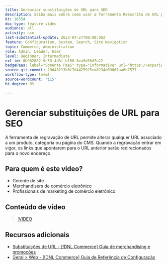 ```yaml
---
title: Gerenciar substituições de URL para SEO
description: Saiba mais sobre como usar a ferramenta Reescrita de URL para alterar qualquer URL associado a um produto, categoria ou página do CMS.
kt: 10554
doc-type: feature video
audience: all
activity: use
last-substantial-update: 2023-04-27T00:00:00Z
feature: Configuration, System, Search, Site Navigation
topic: Commerce, Administration
role: Admin, Leader, User
level: Beginner, Intermediate
exl-id: 8b982882-9c59-4d3f-b158-8ea5d38d7a22
badgePaas: label="Somente PaaS" type="Informative" url="https://experienceleague.adobe.com/pt-br/docs/commerce/user-guides/product-solutions" tooltip="Aplica-se somente a projetos do Adobe Commerce na nuvem (infraestrutura do PaaS gerenciada pela Adobe) e a projetos locais."
source-git-commit: 29d48213b0f7d4425925ea8234d09867aa6d7577
workflow-type: tm+mt
source-wordcount: '115'
ht-degree: 0%

---
```


# Gerenciar substituições de URL para SEO

A ferramenta de regravação de URL permite alterar qualquer URL associado a um produto, categoria ou página do CMS. Quando a regravação entrar em vigor, os links que apontarem para o URL anterior serão redirecionados para o novo endereço.

## Para quem é este vídeo?

- Gerente de site
- Merchandisers de comércio eletrônico
- Profissionais de marketing de comércio eletrônico

## Conteúdo de vídeo

>[!VIDEO](https://video.tv.adobe.com/v/343751?quality=12&learn=on)

## Recursos adicionais

- [Substituições de URL - [!DNL Commerce] Guia de merchandising e promoções](https://experienceleague.adobe.com/docs/commerce-admin/marketing/seo/url-rewrites/url-rewrite.html?lang=pt-BR)
- [Geral > Web - [!DNL Commerce] Guia de Referência de Configuração](https://experienceleague.adobe.com/docs/commerce-admin/config/general/web.html?lang=pt-BR)
